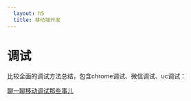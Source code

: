 ```yaml
---
  layout: h5
  title: 移动端开发
---
```


# 调试

比较全面的调试方法总结，包含chrome调试、微信调试、uc调试：

[聊一聊移动调试那些事儿](https://segmentfault.com/a/1190000005964730)
